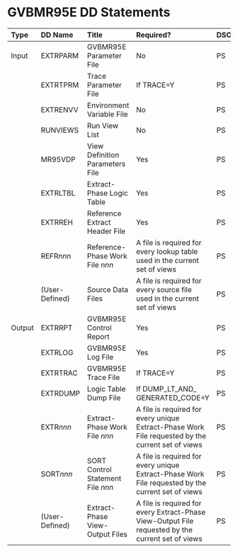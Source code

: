 # GVBMR95E DD Statements 		
  
| Type | DD Name | Title | Required? | DSORG | RECFM | LRECL |
|:-|:-|:-|:-|:-|:-|-:|
| Input | EXTRPARM | GVBMR95E Parameter File | No | PS | FB | 80 |
| | EXTRTPRM | Trace Parameter File | If TRACE=Y | PS | FB | 80 |
| | EXTRENVV | Environment Variable File | No | PS | FB | 80 |
| | RUNVIEWS | Run View List | No | PS | FB | 80 |
| | MR95VDP  | View Definition Parameters File | Yes | PS | VB | 32756 |
| | EXTRLTBL | Extract-Phase Logic Table | Yes | PS | VB | 32756 |
| | EXTRREH  | Reference Extract Header File | Yes | PS | FB | 100 |
| | REFR*nnn* | Reference-Phase Work File *nnn* | A file is required for every lookup table used in the current set of views | PS | VB | 4144 |
| | (User-Defined) | Source Data Files | A file is required for every source file used in the current set of views | PS | (User-Defined) | (User-Defined) |
| Output | EXTRRPT | GVBMR95E Control Report | Yes | PS | VB | 164 |
| | EXTRLOG  | GVBMR95E Log File | Yes | PS | VB | 164 |
| | EXTRTRAC | GVBMR95E Trace File | If TRACE=Y | PS | VB | 164 |
| | EXTRDUMP | Logic Table Dump File | If DUMP_LT_AND_ GENERATED_CODE=Y | PS | VB | 164 |
| | EXTR*nnn* | Extract-Phase Work File *nnn* | A file is required for every unique Extract-Phase Work File requested by the current set of views | PS | VB | 8192–32756 |
| | SORT*nnn* | SORT Control Statement File *nnn* | A file is required for every unique Extract-Phase Work File requested by the current set of views | PS | VB | 8192–32756 |
| | (User-Defined) | Extract-Phase View-Output Files | A file is required for every Extract-Phase View-Output File requested by the current set of views | PS | (User-Defined) | (User-Defined) 

